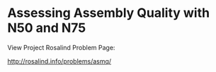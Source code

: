 Assessing Assembly Quality with N50 and N75 
=============================

View Project Rosalind Problem Page:

http://rosalind.info/problems/asmq/